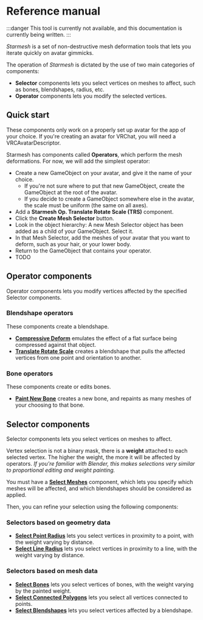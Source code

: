 ﻿---
sidebar_position: 2
---
# Reference manual

:::danger
This tool is currently not available, and this documentation is currently being written.
:::

*Starmesh* is a set of non-destructive mesh deformation tools that lets you iterate quickly
on avatar gimmicks.

The operation of *Starmesh* is dictated by the use of two main categories of components:
- **Selector** components lets you select vertices on meshes to affect, such as bones, blendshapes, radius, etc.
- **Operator** components lets you modify the selected vertices.

## Quick start

These components only work on a properly set up avatar for the app of your choice.
If you're creating an avatar for VRChat, you will need a VRCAvatarDescriptor.

Starmesh has components called **Operators**, which perform the mesh deformations. For now, we will add the simplest operator:
- Create a new GameObject on your avatar, and give it the name of your choice.
  - If you're not sure where to put that new GameObject, create the GameObject at the root of the avatar.
  - If you decide to create a GameObject somewhere else in the avatar, the scale must be uniform (the same on all axes).
- Add a **Starmesh Op. Translate Rotate Scale (TRS)** component.
- Click the **Create Mesh Selector** button.
- Look in the object hierarchy: A new Mesh Selector object has been added as a child of your GameObject. Select it.
- In that Mesh Selector, add the meshes of your avatar that you want to deform, such as your hair, or your lower body.
- Return to the GameObject that contains your operator.
- TODO

## Operator components

Operator components lets you modify vertices affected by the specified Selector components.

### Blendshape operators

These components create a blendshape.
- **[Compressive Deform](./operators/compressive-deform)** emulates the effect of a flat surface being compressed against that object.
- **[Translate Rotate Scale](./operators/translate-rotate-scale)** creates a blendshape that pulls the affected vertices from one point and orientation to another.

### Bone operators

These components create or edits bones.
- **[Paint New Bone](./operators/paint-new-bone)** creates a new bone, and repaints as many meshes of your choosing to that bone.

[//]: # ()
[//]: # (### Bake operators)

[//]: # ()
[//]: # (These components edit vertices, but aren't related to blendshapes or bones.)

[//]: # ()
[//]: # (- **[Delete Vertices]&#40;./operators/delete-vertices&#41;** deletes vertices.)

[//]: # (- **[Assign UV Tile]&#40;./operators/assign-uv-tile&#41;** assigns a UV tile.)


## Selector components

Selector components lets you select vertices on meshes to affect.

Vertex selection is not a binary mask, there is a **weight** attached to each selected vertex. The higher the weight, the more it will be
affected by operators. *If you're familiar with Blender, this makes selections very similar to proportional editing and weight painting.*

You must have a [**Select Meshes**](./selectors) component, which lets you specify which meshes will be affected,
and which blendshapes should be considered as applied.

Then, you can refine your selection using the following components:

### Selectors based on geometry data

- [**Select Point Radius**](./selectors) lets you select vertices in proximity to a point, with the weight varying by distance.
- [**Select Line Radius**](./selectors) lets you select vertices in proximity to a line, with the weight varying by distance.

[//]: # (- **Select Angle** lets you select vertices within an angle limit.)
[//]: # ()
[//]: # (  Region:)
[//]: # (- **Select Box** lets you select vertices located within a box.)
[//]: # (- **Select Plane Divider** lets you select vertices on one side of a plane.)
[//]: # (- **Select Left/Right Divider** lets you select vertices on one side of the avatar.)
[//]: # (- **Select Gradient** lets you weight vertices across a region to a gradient.)

### Selectors based on mesh data

- [**Select Bones**](./selectors) lets you select vertices of bones, with the weight varying by the painted weight.
- [**Select Connected Polygons**](./selectors) lets you select all vertices connected to points.
- [**Select Blendshapes**](./selectors) lets you select vertices affected by a blendshape.

[//]: # (- **Select UV Mask** lets you select vertices using a mask texture.)

[//]: # (Finalizers:)
[//]: # (- **Finalize Curve** lets you remap the entire selection. This is executed after all above selectors.)